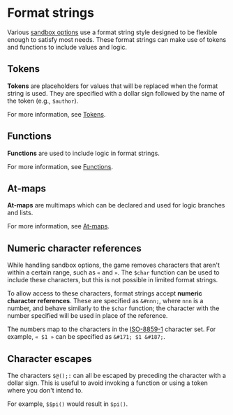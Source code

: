 # Format strings

Various [sandbox options](./sandbox-options.md) use a format string style designed to be flexible enough to satisfy most needs.
These format strings can make use of tokens and functions to include values and logic.

## Tokens

**Tokens** are placeholders for values that will be replaced when the format string is used.
They are specified with a dollar sign followed by the name of the token (e.g., `$author`).

For more information, see [Tokens](./format-string-tokens.md).

## Functions

**Functions** are used to include logic in format strings.

For more information, see [Functions](./format-string-functions.md).

## At-maps

**At-maps** are multimaps which can be declared and used for logic branches and lists.

For more information, see [At-maps](./format-string-at-maps.md).

## Numeric character references

While handling sandbox options, the game removes characters that aren't within a certain range, such as `«` and `»`.
The `$char` function can be used to include these characters, but this is not possible in limited format strings.

To allow access to these characters, format strings accept **numeric character references**.
These are specified as `&#nnn;`, where `nnn` is a number, and behave similarly to the `$char` function; the character with the number specified will be used in place of the reference.

The numbers map to the characters in the [ISO-8859-1](https://www.w3schools.com/charsets/ref_html_8859.asp) character set.
For example, `« $1 »` can be specified as `&#171; $1 &#187;`.

## Character escapes

The characters `$@();:` can all be escaped by preceding the character with a dollar sign.
This is useful to avoid invoking a function or using a token where you don't intend to.

For example, `$$pi()` would result in `$pi()`.
